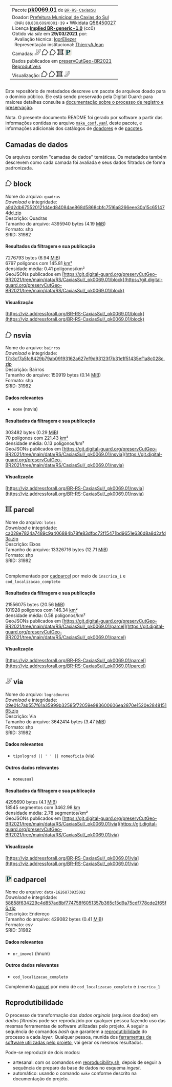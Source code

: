 <aside>
<table align="right" style="padding: 1em">
<tr><td>Pacote <a target="_git" title="link canônico para o git deste pacote" href="https://git.digital-guard.org/preserv-BR/blob/main/data/RS/CaxiasSul/_pk0069.01"><big><b>pk0069.01</b></big></a> de <small><a target="_afacodes" title="Jurisdição" href="https://afa.codes/BR-RS-CaxiasSul">BR-RS-CaxiasSul</a></small>
</td></tr>
<tr><td>
Doador: <a rel="external" target="_doador" href="https://caxias.rs.gov.br/">Prefeitura Municipal de Caxias do Sul</a>
<br/>&nbsp; <small>CNPJ 88.830.609/0001-39</small> • Wikidata <a rel="external" target="_doador" title="link descritor Wikidata do doador" href="https://www.wikidata.org/wiki/Q56450027">Q56450027</a></small><br/>
Licença <a rel="external" target="_doador" href="https://git.digital-guard.org/licenses/blob/master/reports/implied-br-generic-v1.md"><b>Implied BR-generic-1.0</b></a> (cc0)<br/>
Obtido via <i>site</i> em <b>29/03/2021</b> por:
<br/>&nbsp; Avaliação técnica: <a rel="external" target="_gitPerson" title="usuário Git" href="https://github.com/IgorEliezer">IgorEliezer</a>
<br/>&nbsp; Representação institucional: <a rel="external" target="_gitPerson" title="usuário Git" href="https://github.com/ThierryAJean">ThierryAJean</a><br/>
</td></tr>
<tr><td>Camadas: <a title="via" href="#-via"><img src="https://raw.githubusercontent.com/digital-guard/preserv/main/docs/assets/layerIcon-via.png" alt="via" width="20"/></a> <a title="block" href="#-block"><img src="https://raw.githubusercontent.com/digital-guard/preserv/main/docs/assets/layerIcon-block.png" alt="block" width="20"/></a> <a title="nsvia" href="#-nsvia"><img src="https://raw.githubusercontent.com/digital-guard/preserv/main/docs/assets/layerIcon-nsvia.png" alt="nsvia" width="20"/></a> <a title="parcel" href="#-parcel"><img src="https://raw.githubusercontent.com/digital-guard/preserv/main/docs/assets/layerIcon-parcel.png" alt="parcel" width="20"/></a> <a title="cadparcel" href="#-cadparcel"><img src="https://raw.githubusercontent.com/digital-guard/preserv/main/docs/assets/layerIcon-cadparcel.png" alt="cadparcel" width="20"/></a> </td></tr>
<tr><td>Dados publicados em <a href="https://git.digital-guard.org/preservCutGeo-BR2021/tree/main/data/RS/CaxiasSul/_pk0069.01">preservCutGeo-BR2021</a><br/><a href="#reprodutibilidade">Reprodutíveis</a></td></tr>
<tr><td>Visualização: <a title="block" href="https://viz.addressforall.org/BR-RS-CaxiasSul/_pk0069.01/block"><img src="https://raw.githubusercontent.com/digital-guard/preserv/main/docs/assets/layerIcon-block.png" alt="block" width="20"/></a> <a title="nsvia" href="https://viz.addressforall.org/BR-RS-CaxiasSul/_pk0069.01/nsvia"><img src="https://raw.githubusercontent.com/digital-guard/preserv/main/docs/assets/layerIcon-nsvia.png" alt="nsvia" width="20"/></a> <a title="parcel" href="https://viz.addressforall.org/BR-RS-CaxiasSul/_pk0069.01/parcel"><img src="https://raw.githubusercontent.com/digital-guard/preserv/main/docs/assets/layerIcon-parcel.png" alt="parcel" width="20"/></a> <a title="via" href="https://viz.addressforall.org/BR-RS-CaxiasSul/_pk0069.01/via"><img src="https://raw.githubusercontent.com/digital-guard/preserv/main/docs/assets/layerIcon-via.png" alt="via" width="20"/></a> </td></tr>
</table>
</aside>

<section>

Este repositório de metadados descreve um pacote de arquivos doado para o domínio público. Ele está sendo preservado pela Digital Guard: para maiores detalhes consulte a [documentação sobre o processo de registro e preservação](https://wiki.addressforall.org/doc/Documentação_Digital-guard).

Nota. O presente documento README foi gerado por software a partir das informações contidas no arquivo [`make_conf.yaml`](https://git.digital-guard.org/preserv-BR/blob/main/data/RS/CaxiasSul/_pk0069.01/make_conf.yaml) deste pacote, e informações adicionais dos catálogos de [doadores](https://git.digital-guard.org/preserv-BR/blob/main/data/donor.csv) e de [pacotes](https://git.digital-guard.org/preserv-BR/blob/main/data/donatedPack.csv).

# Camadas de dados

Os arquivos contêm "camadas de dados" temáticas. Os metadados também descrevem como cada camada foi avaliada e seus dados filtrados de forma padronizada.

## <img src="https://raw.githubusercontent.com/digital-guard/preserv/main/docs/assets/layerIcon-block.png" alt="block" width="20"/> block

Nome do arquivo: `quadras`<br/>*Download* e integridade: [a9d2db675520121d4ed84084ae868d5868cbfc7516a8266eee30a15c651474dd.zip](http://dl.digital-guard.org/a9d2db675520121d4ed84084ae868d5868cbfc7516a8266eee30a15c651474dd.zip)<br/>Descrição: Quadras<br/>Tamanho do arquivo: 4395940 bytes (4.19 <abbr title="mebibyte">MiB</abbr>)<br/>Formato: shp<br/>SRID: 31982

#### Resultados da filtragem e sua publicação
7276793 bytes (6.94 <abbr title="mebibyte">MiB</abbr>)<br/>6797 polígonos com 145.81 <abbr title="quilômetros quadrados">km²</abbr><br/>densidade média: 0.41 polígonos/km²<br/>GeoJSONs publicados em [https://git.digital-guard.org/preservCutGeo-BR2021/tree/main/data/RS/CaxiasSul/_pk0069.01/block](https://git.digital-guard.org/preservCutGeo-BR2021/tree/main/data/RS/CaxiasSul/_pk0069.01/block)

#### Visualização
[https://viz.addressforall.org/BR-RS-CaxiasSul/_pk0069.01/block](https://viz.addressforall.org/BR-RS-CaxiasSul/_pk0069.01/block)
## <img src="https://raw.githubusercontent.com/digital-guard/preserv/main/docs/assets/layerIcon-nsvia.png" alt="nsvia" width="20"/> nsvia

Nome do arquivo: `bairros`<br/>*Download* e integridade: [17c3cf7a5fc8429b79ab09193162a627ef9d93123f7b31e1f51435ef1a8c028c.zip](http://dl.digital-guard.org/17c3cf7a5fc8429b79ab09193162a627ef9d93123f7b31e1f51435ef1a8c028c.zip)<br/>Descrição: Bairros<br/>Tamanho do arquivo: 150919 bytes (0.14 <abbr title="mebibyte">MiB</abbr>)<br/>Formato: shp<br/>SRID: 31982

#### Dados relevantes
* `nome` (nsvia)

#### Resultados da filtragem e sua publicação
303482 bytes (0.29 <abbr title="mebibyte">MiB</abbr>)<br/>70 polígonos com 221.43 <abbr title="quilômetros quadrados">km²</abbr><br/>densidade média: 0.13 polígonos/km²<br/>GeoJSONs publicados em [https://git.digital-guard.org/preservCutGeo-BR2021/tree/main/data/RS/CaxiasSul/_pk0069.01/nsvia](https://git.digital-guard.org/preservCutGeo-BR2021/tree/main/data/RS/CaxiasSul/_pk0069.01/nsvia)

#### Visualização
[https://viz.addressforall.org/BR-RS-CaxiasSul/_pk0069.01/nsvia](https://viz.addressforall.org/BR-RS-CaxiasSul/_pk0069.01/nsvia)
## <img src="https://raw.githubusercontent.com/digital-guard/preserv/main/docs/assets/layerIcon-parcel.png" alt="parcel" width="20"/> parcel

Nome do arquivo: `lotes`<br/>*Download* e integridade: [ca028e7824a7489c9a406884b78fe83dfbc72f15471bd9651e636d8a8d2afd3a.zip](http://dl.digital-guard.org/ca028e7824a7489c9a406884b78fe83dfbc72f15471bd9651e636d8a8d2afd3a.zip)<br/>Descrição: Eixos<br/>Tamanho do arquivo: 13326716 bytes (12.71 <abbr title="mebibyte">MiB</abbr>)<br/>Formato: shp<br/>SRID: 31982

<br/>Complementado por [cadparcel](#-cadparcel) por meio de `inscrica_1` e `cod_localizacao_completo`

#### Resultados da filtragem e sua publicação
21556075 bytes (20.56 <abbr title="mebibyte">MiB</abbr>)<br/>101928 polígonos com 146.34 <abbr title="quilômetros quadrados">km²</abbr><br/>densidade média: 0.58 polígonos/km²<br/>GeoJSONs publicados em [https://git.digital-guard.org/preservCutGeo-BR2021/tree/main/data/RS/CaxiasSul/_pk0069.01/parcel](https://git.digital-guard.org/preservCutGeo-BR2021/tree/main/data/RS/CaxiasSul/_pk0069.01/parcel)

#### Visualização
[https://viz.addressforall.org/BR-RS-CaxiasSul/_pk0069.01/parcel](https://viz.addressforall.org/BR-RS-CaxiasSul/_pk0069.01/parcel)
## <img src="https://raw.githubusercontent.com/digital-guard/preserv/main/docs/assets/layerIcon-via.png" alt="via" width="20"/> via

Nome do arquivo: `logradouros`<br/>*Download* e integridade: [09e01c7ab557f61a35999b32585f72059e983600606ea2870e1520e284815165.zip](http://dl.digital-guard.org/09e01c7ab557f61a35999b32585f72059e983600606ea2870e1520e284815165.zip)<br/>Descrição: Via<br/>Tamanho do arquivo: 3642414 bytes (3.47 <abbr title="mebibyte">MiB</abbr>)<br/>Formato: shp<br/>SRID: 31982

#### Dados relevantes
* `tipolograd || ' ' || nomeoficia` (via)

#### Outros dados relevantes
* `nomeusual`

#### Resultados da filtragem e sua publicação
4295690 bytes (4.1 <abbr title="mebibyte">MiB</abbr>)<br/>18545 segmentos com 3462.98 <abbr title="quilômetros">km</abbr><br/>densidade média: 2.78 segmentos/km²<br/>GeoJSONs publicados em [https://git.digital-guard.org/preservCutGeo-BR2021/tree/main/data/RS/CaxiasSul/_pk0069.01/via](https://git.digital-guard.org/preservCutGeo-BR2021/tree/main/data/RS/CaxiasSul/_pk0069.01/via)

#### Visualização
[https://viz.addressforall.org/BR-RS-CaxiasSul/_pk0069.01/via](https://viz.addressforall.org/BR-RS-CaxiasSul/_pk0069.01/via)
## <img src="https://raw.githubusercontent.com/digital-guard/preserv/main/docs/assets/layerIcon-cadparcel.png" alt="cadparcel" width="20"/> cadparcel

Nome do arquivo: `data-1626873935092`<br/>*Download* e integridade: [58858f634229c4d857ad8bf774758f6051357b365c15d9a75cdf778cde2f65f6.zip](http://dl.digital-guard.org/58858f634229c4d857ad8bf774758f6051357b365c15d9a75cdf778cde2f65f6.zip)<br/>Descrição: Endereço<br/>Tamanho do arquivo: 429082 bytes (0.41 <abbr title="mebibyte">MiB</abbr>)<br/>Formato: csv<br/>SRID: 31982

#### Dados relevantes
* `nr_imovel` (hnum)

#### Outros dados relevantes
* `cod_localizacao_completo`

Complementa [parcel](#-parcel) por meio de `cod_localizacao_completo` e `inscrica_1`

</section>
<section>

# Reprodutibilidade

O processo de transformação dos *dados orginais* (arquivos doados) em *dados filtrados* pode ser reproduzido por qualquer pessoa fazendo uso das mesmas ferramentas de software utilizadas pelo projeto. A seguir a sequência de comandos *bash* que garantem a [reprodutibilidade](https://en.wikipedia.org/wiki/Reproducibility) do processo a cada *layer*. Qualquer pessoa, munida dos [ferramentas de software utilizadas pelo projeto](https://git.AddressForAll.org/suporte/blob/master/docs/pt/infra.md#ambientes-e-ferramentas-de-uso-geral), vai gerar os mesmos resultados.

Pode-se reproduzir de dois modos:
* artesanal: com os comandos em [reproducibility.sh](https://git.digital-guard.org/preserv-BR/blob/main/data/RS/CaxiasSul/_pk0069.01/reproducibility.sh), depois de seguir a sequência de preparo da base de dados no esquema *ingest*.
* automático: usando o comando `make` conforme descrito na documentação do projeto.

</section>

